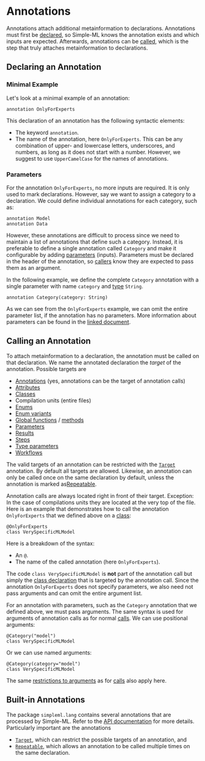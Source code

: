 # Annotations

Annotations attach additional metainformation to declarations. Annotations must first be [declared](#declaring-an-annotation), so Simple-ML knows the annotation exists and which inputs are expected. Afterwards, annotations can be [called](#calling-an-annotation), which is the step that truly attaches metainformation to declarations.

## Declaring an Annotation

### Minimal Example

Let's look at a minimal example of an annotation:

```
annotation OnlyForExperts
```

This declaration of an annotation has the following syntactic elements:
* The keyword `annotation`.
* The name of the annotation, here `OnlyForExperts`. This can be any combination of upper- and lowercase letters, underscores, and numbers, as long as it does not start with a number. However, we suggest to use `UpperCamelCase` for the names of annotations.

### Parameters

For the annotation `OnlyForExperts`, no more inputs are required. It is only used to mark declarations. However, say we want to assign a category to a declaration. We could define individual annotations for each category, such as:

```
annotation Model
annotation Data
```

However, these annotations are difficult to process since we need to maintain a list of annotations that define such a category. Instead, it is preferable to define a single annotation called `Category` and make it configurable by adding [parameters][parameters] (inputs). Parameters must be declared in the header of the annotation, so [callers](#calling-an-annotation) know they are expected to pass them as an argument.

In the following example, we define the complete `Category` annotation with a single parameter with name `category` and [type][types] `String`.

```
annotation Category(category: String)
```

As we can see from the `OnlyForExperts` example, we can omit the entire parameter list, if the annotation has no parameters. More information about parameters can be found in the [linked document][parameters].

## Calling an Annotation

To attach metainformation to a declaration, the annotation must be called on that declaration. We name the annotated declaration the _target_ of the annotation. Possible targets are

* [Annotations](#declaring-an-annotation) (yes, annotations can be the target of annotation calls)
* [Attributes][attributes]
* [Classes][classes]
* Compilation units (entire files)
* [Enums][enums]
* [Enum variants][enum-variants]
* [Global functions][global-functions] / [methods][methods]
* [Parameters][parameters]
* [Results][results]
* [Steps][steps]
* [Type parameters][type-parameters]
* [Workflows][workflows]

The valid targets of an annotation can be restricted with the [`Target`][simpleml-lang-target] annotation. By default all targets are allowed. Likewise, an annotation can only be called once on the same declaration by default, unless the annotation is marked as[Repeatable][simpleml-lang-repeatable].

Annotation calls are always located right in front of their target. Exception: In the case of compilations units they are located at the very top of the file. Here is an example that demonstrates how to call the annotation `OnlyForExperts` that we defined above on a [class][classes]:

```
@OnlyForExperts
class VerySpecificMLModel
```

Here is a breakdown of the syntax:
* An `@`.
* The name of the called annotation (here `OnlyForExperts`).

The code `class VerySpecificMLModel` is **not** part of the annotation call but simply the [class declaration][classes] that is targeted by the annotation call. Since the annotation `OnlyForExperts` does not specify parameters, we also need not pass arguments and can omit the entire argument list.

For an annotation with parameters, such as the `Category` annotation that we defined above, we must pass arguments. The same syntax is used for arguments of annotation calls as for normal [calls][calls]. We can use positional arguments:

```
@Category("model")
class VerySpecificMLModel
```

Or we can use named arguments:

```
@Category(category="model")
class VerySpecificMLModel
```

The same [restrictions to arguments][argument-restrictions] as for [calls][calls] also apply here.

## Built-in Annotations

The package `simpleml.lang` contains several annotations that are processed by Simple-ML. Refer to the [API documentation][simpleml-lang] for more details. Particularly important are the annotations

* [`Target`][simpleml-lang-target], which can restrict the possible targets of an annotation, and
* [`Repeatable`][simpleml-lang-repeatable], which allows an annotation to be called multiple times on the same declaration.

[parameters]: ../common/parameters.md
[types]: ../common/types.md
[attributes]: ./classes.md#defining-attributes
[classes]: ./classes.md#defining-classes
[enums]: ./enumerations.md#declaring-an-enumeration
[enum-variants]: ./enumerations.md#enum-variants
[global-functions]: ./global-functions.md
[methods]: ./classes.md#defining-methods
[results]: ../common/parameters.md
[steps]: ../workflow-language/steps.md
[type-parameters]: ./type-parameters.md
[workflows]: ../workflow-language/workflows.md
[simpleml-lang]: ../../../Stdlib/API/simpleml_lang.md
[simpleml-lang-repeatable]: ../../../Stdlib/API/simpleml_lang.md#annotation-repeatable
[simpleml-lang-target]: ../../../Stdlib/API/simpleml_lang.md#annotation-target
[calls]: ../workflow-language/expressions.md#calls
[argument-restrictions]: ../workflow-language/expressions.md#restrictions-for-arguments
